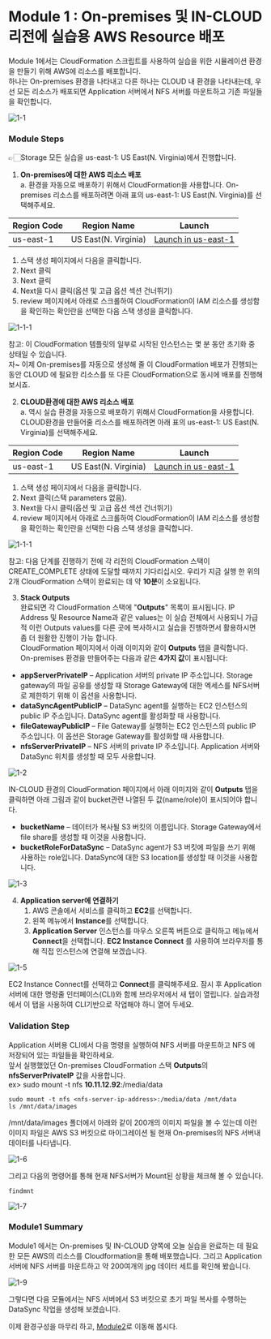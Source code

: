 # Module 1 : On-premises 및 IN-CLOUD 리전에 실습용 AWS Resource 배포

Module 1에서는 CloudFormation 스크립트를 사용하여 실습을 위한 시뮬레이션 환경을 만들기 위해 AWS에 리소스를 배포합니다.\
하나는 On-premises 환경을 나타내고 다른 하나는 CLOUD 내 환경을 나타내는데, 우선 모든 리소스가 배포되면 Application 서버에서 NFS 서버를 마운트하고 기존 파일들을 확인합니다.

![1-1](../images/1-1.png)

### Module Steps

👉🏻Storage 모든 실습을 us-east-1: US East(N. Virginia)에서 진행합니다.

1. **On-premises에 대한 AWS 리소스 배포**\
   a. 환경을 자동으로 배포하기 위해서 CloudFormation을 사용합니다. On-premises 리소스를 배포하려면 아래 표의 us-east-1: US East(N. Virginia)를 선택해주세요.


| Region Code | Region Name          | Launch                                                                                                                                                                                                                                                                                                |
| ----------- | -------------------- | ----------------------------------------------------------------------------------------------------------------------------------------------------------------------------------------------------------------------------------------------------------------------------------------------------- |
| us-east-1   | US East(N. Virginia) | [Launch in us-east-1](https://us-east-1.console.aws.amazon.com/cloudformation/home?region=us-east-1#/stacks/create?stackName=DataMigrationWorkshop-onPremResources\&templateURL=https://aws-datasync-samples.s3-us-west-2.amazonaws.com/workshops/nfs-migration/data-migration-workshop-on-prem.yaml) |

1. 스택 생성 페이지에서 다음을 클릭합니다.
2. Next 클릭
3. Next 클릭
4. Next을 다시 클릭(옵션 및 고급 옵션 섹션 건너뛰기)
5. review 페이지에서 아래로 스크롤하여 CloudFormation이 IAM 리소스를 생성함을 확인하는 확인란을 선택한 다음 스택 생성을 클릭합니다.

![1-1-1](../images/1-1-1.png)

참고: 이 CloudFormation 템플릿의 일부로 시작된 인스턴스는 몇 분 동안 초기화 중 상태일 수 있습니다.\
자\~ 이제 On-premises를 자동으로 생성해 줄 이 CloudFormation 배포가 진행되는 동안 CLOUD 에 필요한 리소스를 또 다른 CloudFormation으로 동시에 배포를 진행해 보시죠.

2. **CLOUD환경에 대한 AWS 리소스 배포**\
   a. 역시 실습 환경을 자동으로 배포하기 위해서 CloudFormation을 사용합니다. CLOUD환경을 만들어줄 리소스를 배포하려면 아래 표의 us-east-1: US East(N. Virginia)를 선택해주세요.


| Region Code | Region Name          | Launch                                                                                                                                                                                                                                                                                     |
| ----------- | -------------------- | ------------------------------------------------------------------------------------------------------------------------------------------------------------------------------------------------------------------------------------------------------------------------------------------ |
| us-east-1   | US East(N. Virginia) | [Launch in us-east-1](https://console.aws.amazon.com/cloudformation/home?region=us-east-1#/stacks/new?stackName=DataMigrationWorkshop-inCloudResources\&templateURL=https://aws-datasync-samples.s3-us-west-2.amazonaws.com/workshops/nfs-migration/data-migration-workshop-in-cloud.yaml) |

1. 스택 생성 페이지에서 다음을 클릭합니다.
2. Next 클릭(스택 parameters 없음).
3. Next을 다시 클릭(옵션 및 고급 옵션 섹션 건너뛰기)
4. review 페이지에서 아래로 스크롤하여 CloudFormation이 IAM 리소스를 생성함을 확인하는 확인란을 선택한 다음 스택 생성을 클릭합니다.

![1-1-1](../images/1-1-1.png)

참고: 다음 단계를 진행하기 전에 각 리전의 CloudFormation 스택이 CREATE\_COMPLETE 상태에 도달할 때까지 기다리십시오. 우리가 지금 실행 한 위의 2개 CloudFormation 스택이 완료되는 데 약 **10분**이 소요됩니다.

3. **Stack Outputs**\
   완료되면 각 CloudFormation 스택에 "**Outputs**" 목록이 표시됩니다. IP Address 및 Resource Name과 같은 values는 이 실습 전체에서 사용되니 가급적 이런 Outputs values를 다른 곳에 복사하시고 실습을 진행하면서 활용하시면 좀 더 원활한 진행이 가능 합니다.\
   CloudFormation 페이지에서 아래 이미지와 같이 **Outputs** 탭을 클릭합니다.\
   On-premises 환경을 만들어주는 다음과 같은 **4가지 값**이 표시됩니다:

* **appServerPrivateIP** – Application 서버의 private IP 주소입니다. Storage gateway의 파일 공유를 생성할 때 Storage Gateway에 대한 엑세스를 NFS서버로 제한하기 위해 이 옵션을 사용합니다.
* **dataSyncAgentPublicIP** – DataSync agent를 실행하는 EC2 인스턴스의 public IP 주소입니다. DataSync agent를 활성화할 때 사용합니다.
* **fileGatewayPublicIP** – File Gateway를 실행하는 EC2 인스턴스의 public IP 주소입니다. 이 옵션은 Storage Gateway를 활성화할 때 사용합니다.
* **nfsServerPrivateIP** – NFS 서버의 private IP 주소입니다. Application 서버와 DataSync 위치를 생성할 때 모두 사용합니다.

![1-2](../images/1-2.png)

IN-CLOUD 환경의 CloudFormation 페이지에서 아래 이미지와 같이 **Outputs** 탭을 클릭하면 아래 그림과 같이 bucket관련 나열된 두 값(name/role)이 표시되어야 합니다.

* **bucketName** – 데이터가 복사될 S3 버킷의 이름입니다. Storage Gateway에서 file share를 생성할 때 이것을 사용합니다.
* **bucketRoleForDataSync** – DataSync agent가 S3 버킷에 파일을 쓰기 위해 사용하는 role입니다. DataSync에 대한 S3 location를 생성할 때 이것을 사용합니다.

![1-3](../images/1-3.png)

4. **Application server에 연결하기**
   1. AWS 콘솔에서 서비스를 클릭하고 **EC2**를 선택합니다.
   2. 왼쪽 메뉴에서 **Instance**를 선택합니다.
   3. **Application Server** 인스턴스를 마우스 오른쪽 버튼으로 클릭하고 메뉴에서 **Connect**을 선택합니다. **EC2 Instance Connect** 를 사용하여 브라우저를 통해 직접 인스턴스에 연결해 보겠습니다.

![1-5](../images/1-5.png)

EC2 Instance Connect를 선택하고 **Connect**를 클릭해주세요. 잠시 후 Application 서버에 대한 명령줄 인터페이스(CLI)와 함께 브라우저에서 새 탭이 열립니다. 실습과정에서 이 탭을 사용하여 CLI기반으로 작업해야 하니 열어 두세요.

### Validation Step

Application 서버용 CLI에서 다음 명령을 실행하여 NFS 서버를 마운트하고 NFS 에 저장되어 있는 파일들을 확인하세요.\
앞서 실행했었던 On-premises CloudFormation 스택 **Outputs**의 **nfsServerPrivateIP** 값을 사용합니다.<br>
ex> sudo mount -t nfs **10.11.12.92**:/media/data 

```
sudo mount -t nfs <nfs-server-ip-address>:/media/data /mnt/data
ls /mnt/data/images
```

/mnt/data/images 폴더에서 아래와 같이 200개의 이미지 파일을 볼 수 있는데 이런 이미지 파일은 AWS S3 버킷으로 마이그레이션 될 현재 On-premises의 NFS 서버내 데이터를 나타냅니다.

![1-6](../images/1-6.png)

그리고 다음의 명령어를 통해 현재 NFS서버가 Mount된 상황을 체크해 볼 수 있습니다.

```
findmnt
```

![1-7](../images/1-7.png)

### Module1 Summary

Module1 에서는 On-premises 및 IN-CLOUD 양쪽에 오늘 실습을 완료하는 데 필요한 모든 AWS의 리소스를 Cloudformation을 통해 배포했습니다. 그리고 Application 서버에 NFS 서버를 마운트하고 약 200여개의 jpg 데이터 세트를 확인해 봤습니다.

![1-9](../images/1-9.png)

그렇다면 다음 모듈에서는 NFS 서버에서 S3 버킷으로 초기 파일 복사를 수행하는 DataSync 작업을 생성해 보겠습니다.

이제 환경구성을 마무리 하고, [Module2](module2.md)로 이동해 봅시다.
